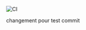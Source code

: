 ![CI](https://github.com/Adelllllllll/DevOps-project/actions/workflows/test.yml/badge.svg)

changement pour test commit
